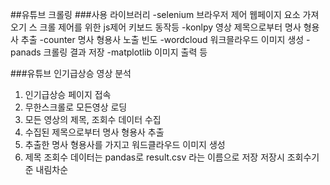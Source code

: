 ##유튜브 크롤링
###사용 라이브러리
-selenium 브라우저 제어 웹페이지 요소 가져오기 스 크롤 제어를 위한 js제어 키보드 동작등
-konlpy 영상 제목으로부터 명사 형용사 추출
-counter 명사 형용사 노출 빈도
-wordcloud 워크믈라우드 이미지 생성
-panads 크롤링 결과 저장
-matplotlib 이미지 출력 등 


###유튜브 인기급상승 영상 분석
1. 인기급상승 페이지 접속
2. 무한스크롤로 모든영상 로딩
3. 모든 영상의 제목, 조회수 데이터 수집
4. 수집된 제목으로부터 명사 형용사 추출
5. 추출한 명사 형용사를 가지고 워드클라우드 이미지 생성
6. 제목 조회수 데이터는 pandas로 result.csv 라는 이름으로 저장 저장시 조회수기준 내림차순